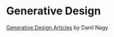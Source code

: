 # Generative Design

[Generative Design Articles](https://medium.com/generative-design) by Danil Nagy

